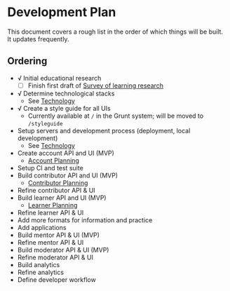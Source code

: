 Development Plan
================

This document covers a rough list in the order of which things will be built. It updates frequently.

Ordering
--------

- √ Initial educational research
    - [ ] Finish first draft of [Survey of learning research](/docs/survey_of_learning_research)
- √ Determine technological stacks
    - See [Technology](/docs/technology)
- √ Create a style guide for all UIs
    - Currently available at `/` in the Grunt system; will be moved to `/styleguide`
- Setup servers and development process (deployment, local development)
    - See [Technology](/docs/technology)
- Create account API and UI (MVP)
    - [Account Planning](/docs/account_planning)
- Setup CI and test suite
- Build contributor API and UI (MVP)
    - [Contributor Planning](/docs/contributor_planning)
- Refine contributor API & UI
- Build learner API and UI (MVP)
    - [Learner Planning](/docs/learner_planning)
- Refine learner API & UI
- Add more formats for information and practice
- Add applications
- Build mentor API & UI (MVP)
- Refine mentor API & UI
- Build moderator API & UI (MVP)
- Refine moderator API & UI
- Build analytics
- Refine analytics
- Define developer workflow

